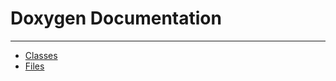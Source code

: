 # Doxygen Documentation
---

 - [Classes](/doxygen/index_classes/)
 - [Files](/doxygen/index_files/)
